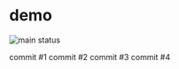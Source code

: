 # demo

![main status](https://github.com/krzycz/demo/actions/workflows/ci.yml/badge.svg?branch=main)

commit #1
commit #2
commit #3
commit #4
